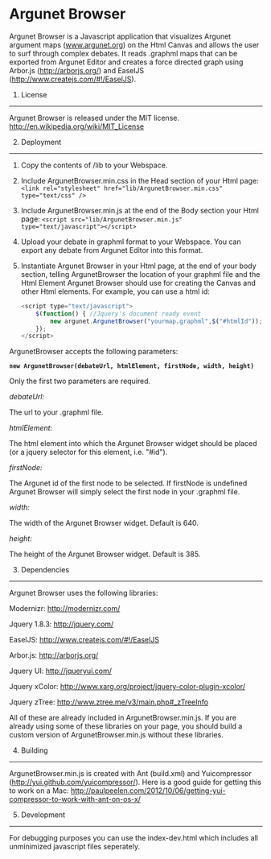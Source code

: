 Argunet Browser
===============

Argunet Browser is a Javascript application that visualizes Argunet argument maps (www.argunet.org) on the Html Canvas and allows the user to surf through complex debates. It reads .graphml maps that can be exported from Argunet Editor and creates a force directed graph using Arbor.js (http://arborjs.org/) and EaselJS (http://www.createjs.com/#!/EaselJS).

1. License
----------

Argunet Browser is released under the MIT license. http://en.wikipedia.org/wiki/MIT_License

2. Deployment
-------------

1. Copy the contents of /lib to your Webspace.
2. Include ArgunetBrowser.min.css in the Head section of your Html page:
    `<link rel="stylesheet" href="lib/ArgunetBrowser.min.css" type="text/css" />`
3. Include ArgunetBrowser.min.js at the end of the Body section your Html page:
    `<script src="lib/ArgunetBrowser.min.js" type="text/javascript"></script>`
4. Upload your debate in graphml format to your Webspace. You can export any debate from Argunet Editor into this format.
5. Instantiate Argunet Browser in your Html page, at the end of your body section, telling ArgunetBrowser the location of your graphml file and the Html Element Argunet Browser should use for creating the Canvas and other Html elements. For example, you can use a html id:
    
    ```javascript
    <script type="text/javascript">
    	$(function() { //Jquery's document ready event
    		new argunet.ArgunetBrowser("yourmap.graphml",$("#htmlId"));
    	});	
    </script>
    ```

ArgunetBrowser accepts the following parameters: 

**`new ArgunetBrowser(debateUrl, htmlElement, firstNode, width, height)`**

Only the first two parameters are required.
				
*debateUrl:* 

The url to your .graphml file.

*htmlElement:* 

The html element into which the Argunet Browser widget should be placed (or a jquery selector for this element, i.e. "#id").

*firstNode:* 

The Argunet id of the first node to be selected. If firstNode is undefined Argunet Browser will simply select the first node in your .graphml file. 

*width:* 	

The width of the Argunet Browser widget. Default is 640.

*height:* 

The height of the Argunet Browser widget. Default is 385.

3. Dependencies
---------------
Argunet Browser uses the following libraries:

Modernizr: http://modernizr.com/

Jquery 1.8.3: http://jquery.com/

EaselJS: http://www.createjs.com/#!/EaselJS

Arbor.js: http://arborjs.org/

Jquery UI: http://jqueryui.com/

Jquery xColor: http://www.xarg.org/project/jquery-color-plugin-xcolor/

Jquery zTree: http://www.ztree.me/v3/main.php#_zTreeInfo

All of these are already included in ArgunetBrowser.min.js.
If you are already using some of these libraries on your page, you should build a custom version of ArgunetBrowser.min.js without these libraries.

4. Building
-----------
ArgunetBrowser.min.js is created with Ant (build.xml) and Yuicompressor (http://yui.github.com/yuicompressor/). Here is a good guide for getting this to work on a Mac: http://paulpeelen.com/2012/10/06/getting-yui-compressor-to-work-with-ant-on-os-x/

5. Development
--------------
For debugging purposes you can use the index-dev.html which includes all unminimized javascript files seperately.